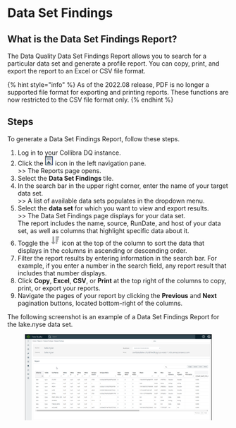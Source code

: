 # Data Set Findings

## What is the Data Set Findings Report? <a href="#owl-weekly-rollup-reports" id="owl-weekly-rollup-reports"></a>

The Data Quality Data Set Findings Report allows you to search for a particular data set and generate a profile report. You can copy, print, and export the report to an Excel or CSV file format.

{% hint style="info" %}
As of the 2022.08 release, PDF is no longer a supported file format for exporting and printing reports. These functions are now restricted to the CSV file format only.
{% endhint %}

## Steps

To generate a Data Set Findings Report, follow these steps.

1. Log in to your Collibra DQ instance.
2. Click the ![](../../.gitbook/assets/dq-reports-icon.png) icon in the left navigation pane. \
   \>> The Reports page opens.
3. Select the **Data Set Findings** tile.
4. In the search bar in the upper right corner, enter the name of your target data set.\
   \>> A list of available data sets populates in the dropdown menu.&#x20;
5. Select the **data set** for which you want to view and export results.\
   \>> The Data Set Findings page displays for your data set.\
   The report includes the name, source, RunDate, and host of your data set, as well as columns that highlight specific data about it.
6. Toggle the ![](../../.gitbook/assets/dq-sort-icon.png) icon at the top of the column to sort the data that displays in the columns in ascending or descending order.
7. Filter the report results by entering information in the search bar. For example, if you enter a number in the search field, any report result that includes that number displays.
8. Click **Copy**, **Excel**, **CSV**, or **Print** at the top right of the columns to copy, print, or export your reports.
9. Navigate the pages of your report by clicking the **Previous** and **Next** pagination buttons, located bottom-right of the columns.

The following screenshot is an example of a Data Set Findings Report for the lake.nyse data set.

<figure><img src="../../.gitbook/assets/dq-data-set-findings-report.png" alt=""><figcaption></figcaption></figure>

